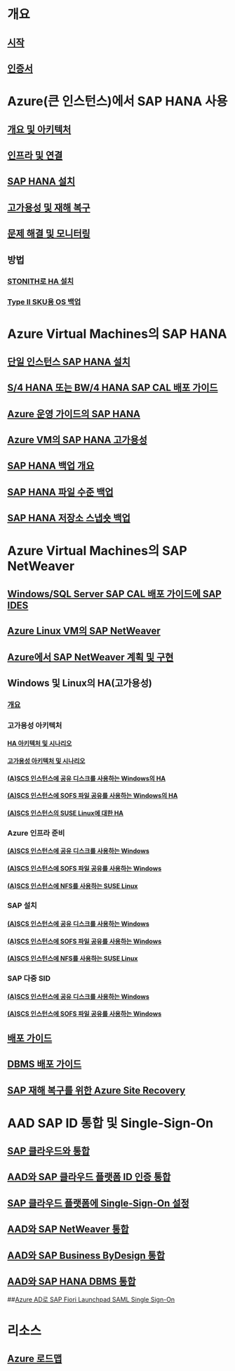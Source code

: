 # 개요
## [시작](get-started.md)
## [인증서](sap-certifications.md)
# Azure(큰 인스턴스)에서 SAP HANA 사용
## [개요 및 아키텍처](hana-overview-architecture.md)
## [인프라 및 연결](hana-overview-infrastructure-connectivity.md)
## [SAP HANA 설치](hana-installation.md)
## [고가용성 및 재해 복구](hana-overview-high-availability-disaster-recovery.md)
## [문제 해결 및 모니터링](troubleshooting-monitoring.md)
## 방법
### [STONITH로 HA 설치](ha-setup-with-stonith.md)
### [Type II SKU용 OS 백업](os-backup-type-ii-skus.md)
# Azure Virtual Machines의 SAP HANA
## [단일 인스턴스 SAP HANA 설치](hana-get-started.md)
## [S/4 HANA 또는 BW/4 HANA SAP CAL 배포 가이드](cal-s4h.md)
## [Azure 운영 가이드의 SAP HANA](hana-vm-operations.md)
## [Azure VM의 SAP HANA 고가용성](sap-hana-high-availability.md)
## [SAP HANA 백업 개요](sap-hana-backup-guide.md)
## [SAP HANA 파일 수준 백업](sap-hana-backup-file-level.md)
## [SAP HANA 저장소 스냅숏 백업](sap-hana-backup-storage-snapshots.md)
# Azure Virtual Machines의 SAP NetWeaver
## [Windows/SQL Server SAP CAL 배포 가이드에 SAP IDES](cal-ides-erp6-erp7-sp3-sql.md)
## [Azure Linux VM의 SAP NetWeaver](suse-quickstart.md)
## [Azure에서 SAP NetWeaver 계획 및 구현](planning-guide.md)
## Windows 및 Linux의 HA(고가용성)
### [개요](sap-high-availability-guide-start.md)
### 고가용성 아키텍처
#### [HA 아키텍처 및 시나리오](sap-high-availability-architecture-scenarios.md)
#### [고가용성 아키텍처 및 시나리오](sap-higher-availability-architecture-scenarios.md)
#### [(A)SCS 인스턴스에 공유 디스크를 사용하는 Windows의 HA](sap-high-availability-guide-wsfc-shared-disk.md)
#### [(A)SCS 인스턴스에 SOFS 파일 공유를 사용하는 Windows의 HA](sap-high-availability-guide-wsfc-file-share.md)
#### [(A)SCS 인스턴스의 SUSE Linux에 대한 HA](high-availability-guide-suse.md)
### Azure 인프라 준비
#### [(A)SCS 인스턴스에 공유 디스크를 사용하는 Windows](sap-high-availability-infrastructure-wsfc-shared-disk.md)
#### [(A)SCS 인스턴스에 SOFS 파일 공유를 사용하는 Windows](sap-high-availability-infrastructure-wsfc-file-share.md)
#### [(A)SCS 인스턴스에 NFS를 사용하는 SUSE Linux](high-availability-guide-suse.md)
### SAP 설치
#### [(A)SCS 인스턴스에 공유 디스크를 사용하는 Windows](sap-high-availability-installation-wsfc-shared-disk.md)
#### [(A)SCS 인스턴스에 SOFS 파일 공유를 사용하는 Windows](sap-high-availability-installation-wsfc-file-share.md)
#### [(A)SCS 인스턴스에 NFS를 사용하는 SUSE Linux](high-availability-guide-suse.md)
### SAP 다중 SID
#### [(A)SCS 인스턴스에 공유 디스크를 사용하는 Windows](sap-ascs-ha-multi-sid-wsfc-shared-disk.md)
#### [(A)SCS 인스턴스에 SOFS 파일 공유를 사용하는 Windows](sap-ascs-ha-multi-sid-wsfc-file-share.md)
## [배포 가이드](deployment-guide.md)
## [DBMS 배포 가이드](dbms-guide.md)
## [SAP 재해 복구를 위한 Azure Site Recovery](../../../site-recovery/site-recovery-workload.md#protect-sap)
# AAD SAP ID 통합 및 Single-Sign-On
## [SAP 클라우드와 통합](../../../active-directory/active-directory-saas-sap-customer-cloud-tutorial.md?toc=%2fazure%2fvirtual-machines%2fworkloads%2fsap%2ftoc.json)
## [AAD와 SAP 클라우드 플랫폼 ID 인증 통합](../../../active-directory/active-directory-saas-sap-hana-cloud-platform-identity-authentication-tutorial.md?toc=%2fazure%2fvirtual-machines%2fworkloads%2fsap%2ftoc.json)
## [SAP 클라우드 플랫폼에 Single-Sign-On 설정](../../../active-directory/active-directory-saas-sap-hana-cloud-platform-tutorial.md?toc=%2fazure%2fvirtual-machines%2fworkloads%2fsap%2ftoc.json)
## [AAD와 SAP NetWeaver 통합](../../../active-directory/active-directory-saas-sap-netweaver-tutorial.md?toc=%2fazure%2fvirtual-machines%2fworkloads%2fsap%2ftoc.json)
## [AAD와 SAP Business ByDesign 통합](../../../active-directory/active-directory-saas-sapbusinessbydesign-tutorial.md?toc=%2fazure%2fvirtual-machines%2fworkloads%2fsap%2ftoc.json)
## [AAD와 SAP HANA DBMS 통합](../../../active-directory/active-directory-saas-saphana-tutorial.md?toc=%2fazure%2fvirtual-machines%2fworkloads%2fsap%2ftoc.json)
##[Azure AD로 SAP Fiori Launchpad SAML Single Sign-On](https://blogs.sap.com/2017/02/20/your-s4hana-environment-part-7-fiori-launchpad-saml-single-sing-on-with-azure-ad)
# 리소스
## [Azure 로드맵](https://azure.microsoft.com/roadmap/)
